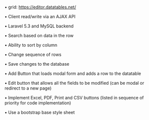 • grid: https://editor.datatables.net/

• Client read/write via an AJAX API

• Laravel 5.3 and MySQL backend

• Search based on data in the row

• Ability to sort by column

• Change sequence of rows

• Save changes to the database

• Add Button that loads modal form and adds a row to the datatable

• Edit button that allows all the fields to be modified (can be modal or redirect to a new page)

• Implement Excel, PDF, Print and CSV buttons (listed in sequence of priority for code implementation)

• Use a bootstrap base style sheet
